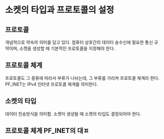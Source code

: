 # 소켓의 타입과 프로토콜의 설정
## 프로토콜
개념적으로 약속의 의미를 담고 있다.
컴퓨터 상호간의 데이터 송수신에 필요한 통신 규약이며, 소켓을 생성할 때 기본적인 프로토콜을 지정해야 한다.
## 프로토콜 체계
프로토콜도 그 종류에 따라서 부류가 나뉘는데, 그 부류를 가리켜 프로토콜 체계라 한다.
PF_INET는 IPv4 인터넷 프로토콜 체계를 의미한다.
## 소켓의 타입
데이터 전송방식을 의미함.
소켓이 생성될 때 소켓의 타입도 결정되어야 한다.
## 프로토콜 체계 PF_INET의 대ㅍ